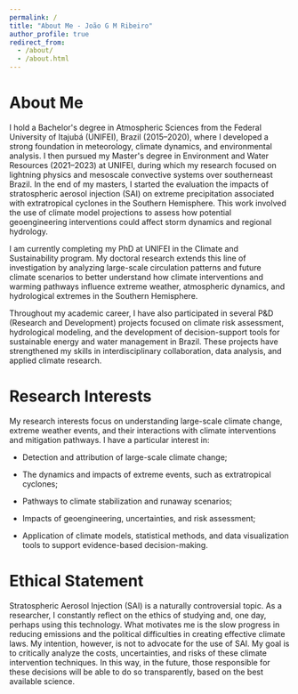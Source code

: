```yaml
---
permalink: /
title: "About Me - João G M Ribeiro"
author_profile: true
redirect_from: 
  - /about/
  - /about.html
---
```

About Me
===
I hold a Bachelor's degree in Atmospheric Sciences from the Federal University of Itajubá (UNIFEI), Brazil (2015–2020), where I developed a strong foundation in meteorology, climate dynamics, and environmental analysis. I then pursued my Master's degree in Environment and Water Resources (2021–2023) at UNIFEI, during which my research focused on lightning physics and mesoscale convective systems over southerneast Brazil. In the end of my masters, I started the evaluation the impacts of stratospheric aerosol injection (SAI) on extreme precipitation associated with extratropical cyclones in the Southern Hemisphere. This work involved the use of climate model projections to assess how potential geoengineering interventions could affect storm dynamics and regional hydrology.

I am currently completing my PhD at UNIFEI in the Climate and Sustainability program. My doctoral research extends this line of investigation by analyzing large-scale circulation patterns and future climate scenarios to better understand how climate interventions and warming pathways influence extreme weather, atmospheric dynamics, and hydrological extremes in the Southern Hemisphere.

Throughout my academic career, I have also participated in several P&D (Research and Development) projects focused on climate risk assessment, hydrological modeling, and the development of decision-support tools for sustainable energy and water management in Brazil. These projects have strengthened my skills in interdisciplinary collaboration, data analysis, and applied climate research.

Research Interests
======
My research interests focus on understanding large-scale climate change, extreme weather events, and their interactions with climate interventions and mitigation pathways. I have a particular interest in:

- Detection and attribution of large-scale climate change;

- The dynamics and impacts of extreme events, such as extratropical cyclones;

- Pathways to climate stabilization and runaway scenarios;

- Impacts of geoengineering, uncertainties, and risk assessment;

- Application of climate models, statistical methods, and data visualization tools to support evidence-based decision-making.

Ethical Statement
======
Stratospheric Aerosol Injection (SAI) is a naturally controversial topic. As a researcher, I constantly reflect on the ethics of studying and, one day, perhaps using this technology. What motivates me is the slow progress in reducing emissions and the political difficulties in creating effective climate laws. My intention, however, is not to advocate for the use of SAI. My goal is to critically analyze the costs, uncertainties, and risks of these climate intervention techniques. In this way, in the future, those responsible for these decisions will be able to do so transparently, based on the best available science.
